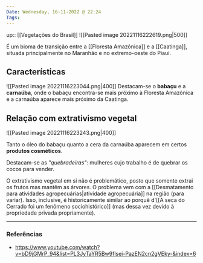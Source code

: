 ```yaml
---
Date: Wednesday, 16-11-2022 @ 22:24
Tags: 
---
```

up:: [[Vegetações do Brasil]]
![[Pasted image 20221116222619.png|500]]

É um bioma de transição entre a [[Floresta Amazônica]] e a [[Caatinga]], situada principalmente no Maranhão e no extremo-oeste do Piauí.

## Características
![[Pasted image 20221116223044.png|400]]
Destacam-se o **babaçu** e a **carnaúba**, onde o babaçu encontra-se mais próximo à Floresta Amazônica e a carnaúba aparece mais próximo da Caatinga.

## Relação com extrativismo vegetal
![[Pasted image 20221116223243.png|400]]

Tanto o óleo do babaçu quanto a cera da carnaúba aparecem em certos **produtos cosméticos**. 

Destacam-se as *"quebradeiras"*: mulheres cujo trabalho é de quebrar os cocos para vender.

O extrativismo vegetal em si não é problemático, posto que somente extrai os frutos mas mantêm as árvores. O problema vem com a [[Desmatamento para atividades agropecuárias|atividade agropecuária]] na região (para variar). Isso, inclusive, é historicamente similar ao porquê d'[[A seca do Cerrado foi um fenômeno sociohistórico]] (mas dessa vez devido à propriedade privada propriamente).

---
### Referências
- https://www.youtube.com/watch?v=bD9jGMrP_94&list=PL3JyTaYR5Bw9flsei-PazEN2cn2gVEky-&index=6